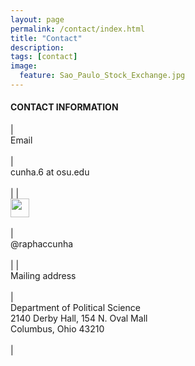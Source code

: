 ```yaml
---
layout: page
permalink: /contact/index.html
title: "Contact"
description:
tags: [contact]
image:
  feature: Sao_Paulo_Stock_Exchange.jpg
---
```


#### CONTACT INFORMATION


|<br/>Email<br/><br/> | <br/>cunha.6 at osu.edu<br/><br/> |
|<br/><img src="../images/twitter_logo.png" width="30px" /><br/><br/> | <br/>@raphaccunha<br/><br/> |
|<br/>Mailing address<br/><br/> | <br/>Department of Political Science<br/>2140 Derby Hall, 154 N. Oval Mall<br/>Columbus, Ohio 43210<br/><br/> |






